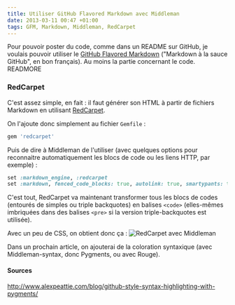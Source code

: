 ```yaml
---
title: Utiliser GitHub Flavored Markdown avec Middleman
date: 2013-03-11 00:47 +01:00
tags: GFM, Markdown, Middleman, RedCarpet
---
```


Pour pouvoir poster du code, comme dans un README sur GitHub, je voulais pouvoir utiliser le [GitHub Flavored Markdown](https://help.github.com/articles/github-flavored-markdown) ("Markdown à la sauce GitHub", en bon français). Au moins la partie concernant le code.
READMORE

### RedCarpet

C'est assez simple, en fait : il faut générer son HTML à partir de fichiers Markdown en utilisant [RedCarpet](https://github.com/vmg/redcarpet).

On l'ajoute donc simplement au fichier `Gemfile` :
```ruby
gem 'redcarpet'
```

Puis de dire à Middleman de l'utiliser (avec quelques options pour reconnaitre automatiquement les blocs de code ou les liens HTTP, par exemple) :
```ruby
set :markdown_engine, :redcarpet
set :markdown, fenced_code_blocks: true, autolink: true, smartypants: true, gh_blockcode: true, lax_spacing: true
```

C'est tout, RedCarpet va maintenant transformer tous les blocs de codes (entourés de simples ou triple backquotes) en balises `<code>` (elles-mêmes imbriquées dans des balises `<pre>` si la version triple-backquotes est utilisée).

Avec un peu de CSS, on obtient donc ça :
![RedCarpet avec Middleman](middleman-redcarpet.png "RedCarpet avec Middleman")

Dans un prochain article, on ajouterai de la coloration syntaxique (avec Middleman-syntax, donc Pygments, ou avec Rouge).


#### Sources
http://www.alexpeattie.com/blog/github-style-syntax-highlighting-with-pygments/